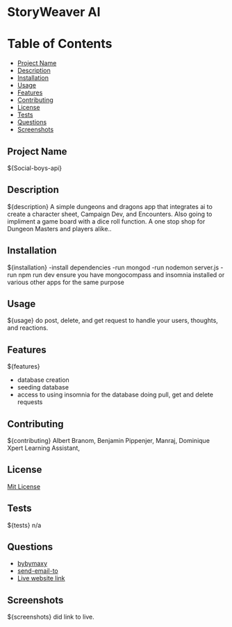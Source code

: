 # StoryWeaver AI

# Table of Contents
- [Project Name](#project-name)
- [Description](#description)
- [Installation](#installation)
- [Usage](#usage)
- [Features](#features)
- [Contributing](#contributing)
- [License](#license)
- [Tests](#tests)
- [Questions](#questions)
- [Screenshots](#screenshots)

## Project Name
${Social-boys-api}

## Description
${description}
A simple dungeons and dragons app that integrates ai to create a character sheet, Campaign Dev, and Encounters.
Also going to impliment a game board with a dice roll function.
A one stop shop for Dungeon Masters and players alike..

## Installation
${installation}
-install dependencies
-run mongod
-run nodemon server.js
-run npm run dev
ensure you have mongocompass and insomnia installed or various other apps for the same purpose

## Usage
${usage}
do post, delete, and get request to handle your users, thoughts, and reactions.

## Features
${features}
- database creation
- seeding database
- access to using insomnia for the database doing pull, get and delete requests

## Contributing
${contributing}
Albert Branom, Benjamin Pippenjer, Manraj, Dominique Xpert Learning Assistant, 

## License
[Mit License](https://choosealicense.com/licenses/mit/#)

## Tests
${tests}
n/a

## Questions
- [bybymaxy](https://github.com/bybymaxy/StoryWeaver-AI)
- [send-email-to](mailto:bybymaxy@gmail.com)
- [Live website link]()

## Screenshots
${screenshots}
did link to live.